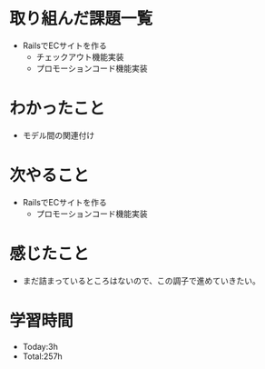 # 取り組んだ課題一覧
- RailsでECサイトを作る
  - チェックアウト機能実装
  - プロモーションコード機能実装
  
# わかったこと
- モデル間の関連付け
   
# 次やること
- RailsでECサイトを作る
  - プロモーションコード機能実装

# 感じたこと
- まだ詰まっているところはないので、この調子で進めていきたい。

# 学習時間
- Today:3h
- Total:257h
